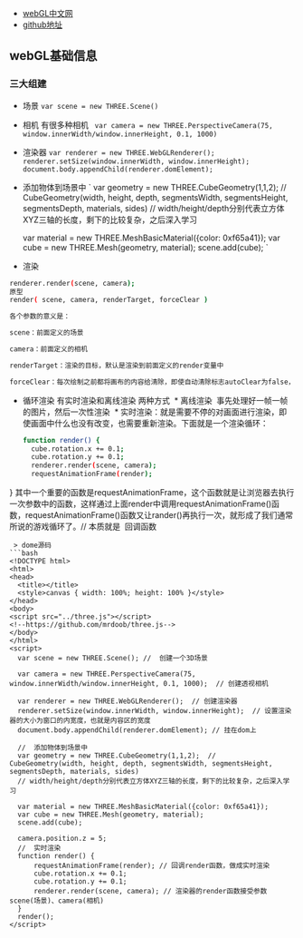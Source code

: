 * [webGL中文网](http://www.hewebgl.com/article/getarticle/27)
* [github地址](https://github.com/mrdoob/three.js)
## webGL基础信息
### 三大组建
* 场景
`var scene = new THREE.Scene()`
* 相机
有很多种相机
` var camera = new THREE.PerspectiveCamera(75, window.innerWidth/window.innerHeight, 0.1, 1000)`
* 渲染器
`var renderer = new THREE.WebGLRenderer();
renderer.setSize(window.innerWidth, window.innerHeight);
document.body.appendChild(renderer.domElement);
`
* 添加物体到场景中
`
var geometry = new THREE.CubeGeometry(1,1,2);  //  CubeGeometry(width, height, depth, segmentsWidth, segmentsHeight, segmentsDepth, materials, sides)
    // width/height/depth分别代表立方体XYZ三轴的长度，剩下的比较复杂，之后深入学习

    var material = new THREE.MeshBasicMaterial({color: 0xf65a41});
    var cube = new THREE.Mesh(geometry, material);
    scene.add(cube);
`
* 渲染

```bash
renderer.render(scene, camera);
原型
render( scene, camera, renderTarget, forceClear )

各个参数的意义是：

scene：前面定义的场景

camera：前面定义的相机

renderTarget：渲染的目标，默认是渲染到前面定义的render变量中

forceClear：每次绘制之前都将画布的内容给清除，即使自动清除标志autoClear为false，也会清除。
```
* 循环渲染
有实时渲染和离线渲染 两种方式
  * 离线渲染  事先处理好一帧一帧的图片，然后一次性渲染
  * 实时渲染：就是需要不停的对画面进行渲染，即使画面中什么也没有改变，也需要重新渲染。下面就是一个渲染循环：
  ```bash
  function render() {
    cube.rotation.x += 0.1;
    cube.rotation.y += 0.1;
    renderer.render(scene, camera);
    requestAnimationFrame(render);
}
其中一个重要的函数是requestAnimationFrame，这个函数就是让浏览器去执行一次参数中的函数，这样通过上面render中调用requestAnimationFrame()函数，requestAnimationFrame()函数又让rander()再执行一次，就形成了我们通常所说的游戏循环了。// 本质就是
  回调函数
  ```
  > dome源码
```bash
<!DOCTYPE html>
<html>
<head>
    <title></title>
    <style>canvas { width: 100%; height: 100% }</style>
</head>
<body>
<script src="../three.js"></script>
<!--https://github.com/mrdoob/three.js-->
</body>
</html>
<script>
    var scene = new THREE.Scene(); //  创建一个3D场景

    var camera = new THREE.PerspectiveCamera(75, window.innerWidth/window.innerHeight, 0.1, 1000);  // 创建透视相机

    var renderer = new THREE.WebGLRenderer();  // 创建渲染器
    renderer.setSize(window.innerWidth, window.innerHeight);  // 设置渲染器的大小为窗口的内宽度，也就是内容区的宽度
    document.body.appendChild(renderer.domElement); // 挂在dom上

    //  添加物体到场景中
    var geometry = new THREE.CubeGeometry(1,1,2);  //  CubeGeometry(width, height, depth, segmentsWidth, segmentsHeight, segmentsDepth, materials, sides)
    // width/height/depth分别代表立方体XYZ三轴的长度，剩下的比较复杂，之后深入学习

    var material = new THREE.MeshBasicMaterial({color: 0xf65a41});
    var cube = new THREE.Mesh(geometry, material);
    scene.add(cube);

    camera.position.z = 5;
    //  实时渲染
    function render() {
        requestAnimationFrame(render); // 回调render函数，做成实时渲染
        cube.rotation.x += 0.1;
        cube.rotation.y += 0.1;
        renderer.render(scene, camera); // 渲染器的render函数接受参数 scene(场景)、camera(相机)
    }
    render();
</script>
```
